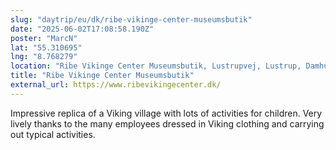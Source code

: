 ```yaml
---
slug: "daytrip/eu/dk/ribe-vikinge-center-museumsbutik"
date: "2025-06-02T17:08:58.190Z"
poster: "MarcN"
lat: "55.310695"
lng: "8.768279"
location: "Ribe Vikinge Center Museumsbutik, Lustrupvej, Lustrup, Damhuus, Esbjerg Kommune, Region Süddänemark, 6760, Dänemark"
title: "Ribe Vikinge Center Museumsbutik"
external_url: https://www.ribevikingecenter.dk/
---
```

Impressive replica of a Viking village with lots of activities for children. Very lively thanks to the many employees dressed in Viking clothing and carrying out typical activities. 